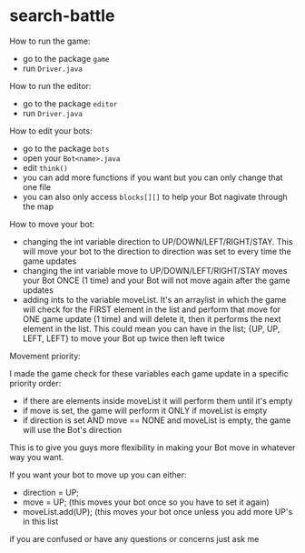 # search-battle

How to run the game:
- go to the package `game`
- run `Driver.java`

How to run the editor:
- go to the package `editor`
- run `Driver.java`

How to edit your bots:
- go to the package `bots`
- open your `Bot<name>.java`
- edit `think()`
- you can add more functions if you want but you can only change that one file
- you can also only access `blocks[][]` to help your Bot nagivate through the map

How to move your bot:
- changing the int variable direction to UP/DOWN/LEFT/RIGHT/STAY. This will move your bot to the direction to direction was set to every time the game updates
- changing the int variable move to UP/DOWN/LEFT/RIGHT/STAY moves your Bot ONCE (1 time) and your Bot will not move again after the game updates
- adding ints to the variable moveList. It's an arraylist in which the game will check for the FIRST element in the list and perform that move for ONE game update (1 time) and will delete it, then it performs the next element in the list. This could mean you can have in the list; {UP, UP, LEFT, LEFT} to move your Bot up twice then left twice

Movement priority:

I made the game check for these variables each game update in a specific priority order:
- if there are elements inside moveList it will perform them until it's empty
- if move is set, the game will perform it ONLY if moveList is empty
- if direction is set AND move == NONE and moveList is empty, the game will use the Bot's direction

This is to give you guys more flexibility in making your Bot move in whatever way you want. 

If you want your bot to move up you can either:
- direction = UP;
- move = UP; (this moves your bot once so you have to set it again)
- moveList.add(UP); (this moves your bot once unless you add more UP's in this list

if you are confused or have any questions or concerns just ask me
